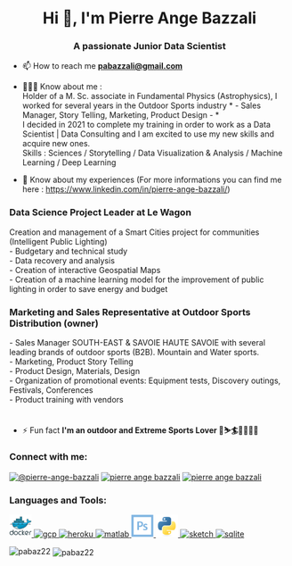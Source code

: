 <h1 align="center">Hi 👋, I'm Pierre Ange Bazzali</h1>
<h3 align="center">A passionate Junior Data Scientist</h3>

- 📫 How to reach me **pabazzali@gmail.com**

- 🧑🏽‍🚀 Know about me : </br> Holder of a M. Sc. associate in Fundamental Physics (Astrophysics), I worked for several years in the Outdoor Sports industry * - Sales Manager, Story Telling, Marketing, Product Design - * </br> 
I decided in 2021 to complete my training in order to work as a Data Scientist | Data Consulting and I am excited to use my new skills and acquire new ones. </br> Skills : Sciences / Storytelling / Data Visualization & Analysis / Machine Learning / Deep Learning

- 📄 Know about my experiences (For more informations you can find me here : https://www.linkedin.com/in/pierre-ange-bazzali/) </br> 

<h3> Data Science Project Leader at Le Wagon </h3>
Creation and management of a Smart Cities project for communities (Intelligent Public Lighting) </br> 
- Budgetary and technical study </br> 
- Data recovery and analysis </br> 
- Creation of interactive Geospatial Maps </br> 
- Creation of a machine learning model for the improvement of public lighting in order to save energy and budget

<h3> Marketing and Sales Representative at Outdoor Sports Distribution (owner) </h3>
- Sales Manager SOUTH-EAST & SAVOIE HAUTE SAVOIE with several leading brands of outdoor sports (B2B). Mountain and Water sports. </br> 
- Marketing, Product Story Telling </br> 
- Product Design, Materials, Design </br> 
- Organization of promotional events: Equipment tests, Discovery outings, Festivals, Conferences </br> 
- Product training with vendors </br> 

</br> 

- ⚡ Fun fact **I'm an outdoor and Extreme Sports Lover 🤙⛷🏄🧗‍♀️🚵‍♀️**

<h3 align="left">Connect with me:</h3>
<p align="left">
<a href="https://linkedin.com/in/@pierre-ange-bazzali" target="blank"><img align="center" src="https://raw.githubusercontent.com/rahuldkjain/github-profile-readme-generator/master/src/images/icons/Social/linked-in-alt.svg" alt="@pierre-ange-bazzali" height="30" width="40" /></a>
<a href="https://stackoverflow.com/users/pierre ange bazzali" target="blank"><img align="center" src="https://raw.githubusercontent.com/rahuldkjain/github-profile-readme-generator/master/src/images/icons/Social/stack-overflow.svg" alt="pierre ange bazzali" height="30" width="40" /></a>
<a href="https://kaggle.com/pierre ange bazzali" target="blank"><img align="center" src="https://raw.githubusercontent.com/rahuldkjain/github-profile-readme-generator/master/src/images/icons/Social/kaggle.svg" alt="pierre ange bazzali" height="30" width="40" /></a>
</p>

<h3 align="left">Languages and Tools:</h3>
<p align="left"> <a href="https://www.docker.com/" target="_blank"> <img src="https://raw.githubusercontent.com/devicons/devicon/master/icons/docker/docker-original-wordmark.svg" alt="docker" width="40" height="40"/> </a> <a href="https://cloud.google.com" target="_blank"> <img src="https://www.vectorlogo.zone/logos/google_cloud/google_cloud-icon.svg" alt="gcp" width="40" height="40"/> </a> <a href="https://heroku.com" target="_blank"> <img src="https://www.vectorlogo.zone/logos/heroku/heroku-icon.svg" alt="heroku" width="40" height="40"/> </a> <a href="https://www.mathworks.com/" target="_blank"> <img src="https://upload.wikimedia.org/wikipedia/commons/2/21/Matlab_Logo.png" alt="matlab" width="40" height="40"/> </a> <a href="https://www.photoshop.com/en" target="_blank"> <img src="https://raw.githubusercontent.com/devicons/devicon/master/icons/photoshop/photoshop-line.svg" alt="photoshop" width="40" height="40"/> </a> <a href="https://www.python.org" target="_blank"> <img src="https://raw.githubusercontent.com/devicons/devicon/master/icons/python/python-original.svg" alt="python" width="40" height="40"/> </a> <a href="https://www.sketch.com/" target="_blank"> <img src="https://www.vectorlogo.zone/logos/sketchapp/sketchapp-icon.svg" alt="sketch" width="40" height="40"/> </a> <a href="https://www.sqlite.org/" target="_blank"> <img src="https://www.vectorlogo.zone/logos/sqlite/sqlite-icon.svg" alt="sqlite" width="40" height="40"/> </a> </p>

<p><img align="left" src="https://github-readme-stats.vercel.app/api/top-langs?username=pabaz22&show_icons=true&locale=en&layout=compact" alt="pabaz22" /></p>

<p>&nbsp;<img align="center" src="https://github-readme-stats.vercel.app/api?username=pabaz22&show_icons=true&locale=en" alt="pabaz22" /></p>
